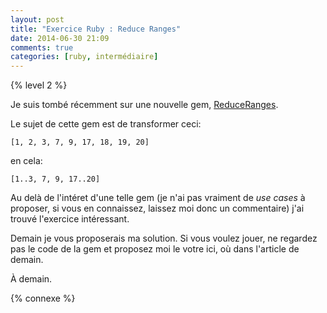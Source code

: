 ```yaml
---
layout: post
title: "Exercice Ruby : Reduce Ranges"
date: 2014-06-30 21:09
comments: true
categories: [ruby, intermédiaire]
---
```


{% level 2 %}

Je suis tombé récemment sur une nouvelle gem, [ReduceRanges](https://github.com/jacobaweiss/reduce_ranges).

Le sujet de cette gem est de transformer ceci:

    [1, 2, 3, 7, 9, 17, 18, 19, 20]

en cela:

    [1..3, 7, 9, 17..20]

<!-- more -->

Au delà de l'intéret d'une telle gem (je n'ai pas vraiment de *use cases* à
proposer, si vous en connaissez, laissez moi donc un commentaire) j'ai trouvé
l'exercice intéressant.

Demain je vous proposerais ma solution. Si vous voulez jouer, ne regardez pas
le code de la gem et proposez moi le votre ici, où dans l'article de demain.

<script id='fb33k8u'>(function(i){var f,s=document.getElementById(i);f=document.createElement('iframe');f.src='//api.flattr.com/button/view/?uid=lkdjiin&url='+encodeURIComponent(document.URL);f.title='Flattr';f.height=62;f.width=55;f.style.borderWidth=0;s.parentNode.insertBefore(f,s);})('fb33k8u');</script>

À demain.

{% connexe %}

